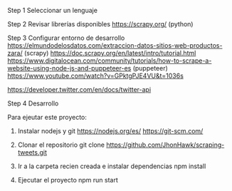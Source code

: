 Step 1
Seleccionar un lenguaje

Step 2
Revisar librerías disponibles
https://scrapy.org/ (python)

Step 3
Configurar entorno de desarrollo
https://elmundodelosdatos.com/extraccion-datos-sitios-web-productos-zara/ (scrapy)
https://doc.scrapy.org/en/latest/intro/tutorial.html
https://www.digitalocean.com/community/tutorials/how-to-scrape-a-website-using-node-js-and-puppeteer-es (puppeteer)
https://www.youtube.com/watch?v=GPktgPJE4VU&t=1036s

https://developer.twitter.com/en/docs/twitter-api

Step 4
Desarrollo

Para ejeutar este proyecto:


1) Instalar nodejs y git
https://nodejs.org/es/
https://git-scm.com/

2) Clonar el repositorio
git clone https://github.com/JhonHawk/scraping-tweets.git

3) Ir a la carpeta recien creada e instalar dependencias
npm install

4) Ejecutar el proyecto
npm run start
